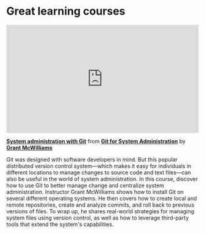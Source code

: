<h1>Great learning courses</h1>

<div style="position:relative;height:0;padding-bottom:56.25%"><iframe width="640" height="360" src="https://www.linkedin.com/learning/embed/git-for-system-administration/system-administration-with-git?autoplay=false&claim=AQE37kwXzlZlHwAAAZdSNJMrY2BKCS8Dz0MPKjoFxFQe3j6dtYbUEpbom7QeRQ6rBGR3Fbz8EXBw9fNxwOofNVGlFWZh9KPJycL8qJ91fuPfStiFxcqXUZTcE-7M3Stko9rjs9agNQzgfjuhLNlMozthGCzjZSA3a0kyajslxqB0CJviLzwpwGJhqLiBAWZWxFtX_CI8tQrTS9l03F193qKvaseCZTlGZsQ13WYfbQo-riIxvIojP_OizdXXi9id24gcmh56XpmDORSp5WoCMaP-AZu7QmFDFDOEZKBob0FlNQu44g6ptiUycXiN-tFDLRYzIfJM-wsfo7wNSIdbnlJ_Gw5hCtPP4eM2FqXbgrh2u1uq94lrFylPCQgca8QJvrU5GQh_IVW4bR3Yy4t6QRse2_sliDYwRUefEDZ_gD5iX10-jOR_TxOuK2kEnQe3Vw7BTywXsjGjvy_REhlVQbBjMGdWWE_v1t1LnBxMPtEYN5eabBgM1oCuB9K2eg3zgAmcmtihc8dDBYVNlfqz6arEEXJcaOVDNRfWl6N6wUC4towARGydLD5srZYl0Fvx460TGbBlJtu-zy0-EZe2LgZ7hasYkJfQITuKLt8D1pogNRYJT6ihgJQ-E8jLGG29nER7VLjypuirRcFCwj7N38OIFbRJzeCYPfZzzLPz1cybO-JRyVsDlGHAEuOsnDHUCWVXV9FqQtJurEH0LhrVo-gBdQHuGmKaFh2aArvzN0kLIqW-muiUKVb7NIfdwDU8yzglUIEUBChgBR8F5NAQNDlggz6yVksWpAyJBtLFY55CsxA0NhyVAEwA6od6N5ivQvDs6O4qKZhXp9Ibjw11Eyy98yX8M9NxVH-wKaaPsqYUENi4qTk4rvlGzxbsRnO-_3H3kiTTbhBhSZd173JQB2FUmIt5wOWj3dAAKMGt4LrqQmOXreKSRUyTb-azNa8AmrMe23vSijYXBBIkLrZ1YOavVlNAE_nnd35vdjgQQqm0U2dwAkrWRmoOpEmy9aDEPKWxL9DpuGxNaAEYjDf8ij-htO8avkb7IWStXvYDUN2jG7xDa9Pfc6jQUJ1ftaXF_HUIzR4oAm847LL5VBlXvX5ny9F2hH_CnI5J5H0CSrLYgifj2_DeXLOQhsAPaJjQIvEvbcps2IrM-UGzFlKjaYrlQL2W41wAg0BJNA86egNOE3OIBX6k1IqZh9a0EKDNipQ" mozallowfullscreen="true" webkitallowfullscreen="true" allowfullscreen="true" frameborder="0" style="position:absolute;width:100%;height:100%;left:0"></iframe></div><p><strong><a href="https://www.linkedin.com/learning/git-for-system-administration/system-administration-with-git?trk=embed_lil">System administration with Git</a></strong> from <strong><a href="https://www.linkedin.com/learning/git-for-system-administration?trk=embed_lil">Git for System Administration</a></strong> by <strong><a href="https://www.linkedin.com/learning/instructors/grant-mcwilliams?trk=embed_lil">Grant McWilliams</a></strong></p>

Git was designed with software developers in mind. But this popular distributed version control system—which makes it easy for individuals in different locations to manage changes to source code and text files—can also be useful in the world of system administration. In this course, discover how to use Git to better manage change and centralize system administration. Instructor Grant McWilliams shows how to install Git on several different operating systems. He then covers how to create local and remote repositories, create and analyze commits, and roll back to previous versions of files. To wrap up, he shares real-world strategies for managing system files using version control, as well as how to leverage third-party tools that extend the system's capabilities.
